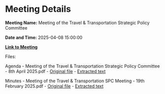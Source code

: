 # Meeting Details

**Meeting Name:** Meeting of the Travel & Transportation Strategic Policy Committee

**Date and Time:** 2025-04-08 15:00:00

**[Link to Meeting](https://www.limerick.ie/council/whats-on/meeting-of-the-travel-transportation-strategic-policy-committee-7)**

Files: 

Agenda - Meeting of the Travel & Transportation Strategic Policy Committee - 8th April 2025.pdf - [Original file](https://www.limerick.ie/sites/default/files/media/documents/2025-04/agenda-meeting-of-the-travel-transportation-strategic-policy-committee-8th-april-2025_0.pdf) - [Extracted text](./Agenda%20-%20Meeting%20of%20the%20Travel%20%26%20Transportation%20Strategic%20Policy%20Committee%20-%208th%20April%202025.md)

Minutes - Meeting of the Travel & Transportation SPC Meeting - 19th February 2025.pdf - [Original file](https://www.limerick.ie/sites/default/files/media/documents/2025-04/minutes-meeting-of-the-travel-transportation-spc-meeting-19th-february-2025.pdf) - [Extracted text](./Minutes%20-%20Meeting%20of%20the%20Travel%20%26%20Transportation%20SPC%20Meeting%20-%2019th%20February%202025.md)

